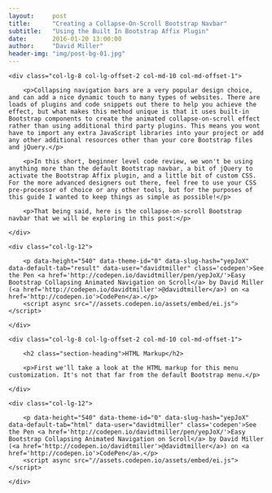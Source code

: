 ```yaml
---
layout:     post
title:      "Creating a Collapse-On-Scroll Bootstrap Navbar"
subtitle:   "Using the Built In Bootstrap Affix Plugin"
date:       2016-01-20 13:00:00
author:     "David Miller"
header-img: "img/post-bg-01.jpg"
---
```


<div class="row">

	<div class="col-lg-8 col-lg-offset-2 col-md-10 col-md-offset-1">

		<p>Collapsing navigation bars are a very popular design choice, and can add a nice dynamic touch to many types of websites. There are loads of plugins and code snippets out there to help you achieve the effect, but what makes this method unique is that it uses built-in Bootstrap components to create the animated collapse-on-scroll effect rather than using additional third party plugins. This means you wont have to import any extra JavaScript libraries into your project or add any other additional resources other than your core Bootstrap files and jQuery.</p>

		<p>In this short, beginner level code review, we won't be using anything more than the default Bootstrap navbar, a bit of jQuery to activate the Bootstrap Affix plugin, and a little bit of custom CSS. For the more advanced designers out there, feel free to use your CSS pre-processor of choice or any other tools, but for the purposes of this guide I wanted to keep things as simple as possible!</p>

		<p>That being said, here is the collapse-on-scroll Bootstrap navbar that we will be exploring in this post:</p>

	</div>

	<div class="col-lg-12">

		<p data-height="540" data-theme-id="0" data-slug-hash="yepJoX" data-default-tab="result" data-user="davidtmiller" class='codepen'>See the Pen <a href='http://codepen.io/davidtmiller/pen/yepJoX/'>Easy Bootstrap Collapsing Animated Navigation on Scroll</a> by David Miller (<a href='http://codepen.io/davidtmiller'>@davidtmiller</a>) on <a href='http://codepen.io'>CodePen</a>.</p>
		<script async src="//assets.codepen.io/assets/embed/ei.js"></script>

	</div>

	<div class="col-lg-8 col-lg-offset-2 col-md-10 col-md-offset-1">

		<h2 class="section-heading">HTML Markup</h2>

		<p>First we'll take a look at the HTML markup for this menu customization. It's not that far from the default Bootstrap menu.</p>

	</div>

	<div class="col-lg-12">

		<p data-height="540" data-theme-id="0" data-slug-hash="yepJoX" data-default-tab="html" data-user="davidtmiller" class='codepen'>See the Pen <a href='http://codepen.io/davidtmiller/pen/yepJoX/'>Easy Bootstrap Collapsing Animated Navigation on Scroll</a> by David Miller (<a href='http://codepen.io/davidtmiller'>@davidtmiller</a>) on <a href='http://codepen.io'>CodePen</a>.</p>
		<script async src="//assets.codepen.io/assets/embed/ei.js"></script>

	</div>

</div>